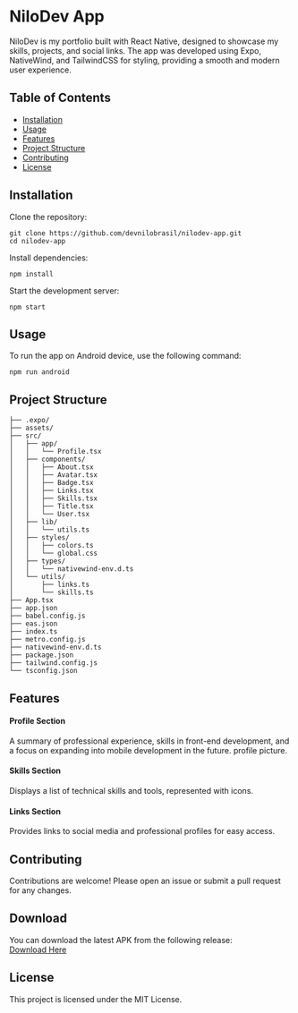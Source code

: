 # NiloDev App

NiloDev is my portfolio built with React Native, designed to showcase my skills, projects, and social links. The app was developed using Expo, NativeWind, and TailwindCSS for styling, providing a smooth and modern user experience.  

## Table of Contents
- [Installation](#installation)
- [Usage](#usage)
- [Features](#features)
- [Project Structure](#project-structure)
- [Contributing](#contributing)
- [License](#license)

## Installation

Clone the repository:

```
git clone https://github.com/devnilobrasil/nilodev-app.git
cd nilodev-app
```

Install dependencies:
```
npm install
```

Start the development server:
```
npm start
```

## Usage
To run the app on Android device, use the following command:
```
npm run android
```

## Project Structure
```
├── .expo/
├── assets/
├── src/
│   ├── app/
│   │   └── Profile.tsx
│   ├── components/
│   │   ├── About.tsx
│   │   ├── Avatar.tsx
│   │   ├── Badge.tsx
│   │   ├── Links.tsx
│   │   ├── Skills.tsx
│   │   ├── Title.tsx
│   │   └── User.tsx
│   ├── lib/
│   │   └── utils.ts
│   ├── styles/
│   │   ├── colors.ts
│   │   └── global.css
│   ├── types/
│   │   └── nativewind-env.d.ts
│   └── utils/
│       ├── links.ts
│       └── skills.ts
├── App.tsx
├── app.json
├── babel.config.js
├── eas.json
├── index.ts
├── metro.config.js
├── nativewind-env.d.ts
├── package.json
├── tailwind.config.js
└── tsconfig.json
```

## Features
#### Profile Section
A summary of professional experience, skills in front-end development, and a focus on expanding into mobile development in the future. profile picture.  
#### Skills Section
Displays a list of technical skills and tools, represented with icons.
#### Links Section
Provides links to social media and professional profiles for easy access.

## Contributing
Contributions are welcome! Please open an issue or submit a pull request for any changes.

## Download
You can download the latest APK from the following release:  
[Download Here](https://github.com/devnilobrasil/portfolio-app/releases/download/1.0.0/application-8d1a571b-0f9e-4297-bf4d-4a118efb0834.apk)

## License
This project is licensed under the MIT License.
